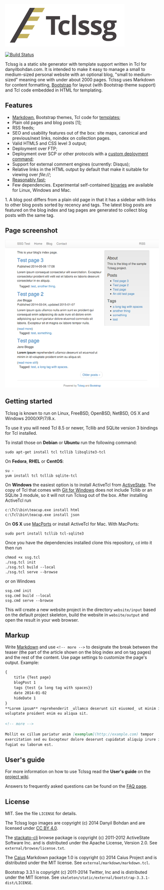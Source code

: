 ![Tclssg](./logo/tclssg-logo-text-small.png)

[![Build Status](https://travis-ci.org/tclssg/tclssg.svg)](https://travis-ci.org/tclssg/tclssg)

Tclssg is a static site generator with template support written in Tcl for danyilbohdan.com. It is intended to make it easy to manage a small to medium-sized personal website with an optional blog, "small to medium-sized" meaning one with under about 2000 pages. Tclssg uses Markdown for content formatting, [Bootstrap](http://getbootstrap.com/) for layout (with Bootstrap theme support) and Tcl code embedded in HTML for templating.

Features
--------

* [Markdown](#markup), Bootstrap themes, Tcl code for [templates](https://github.com/tclssg/tclssg/wiki/Templating);
* Plain old pages and blog posts [1];
* RSS feeds;
* SEO and usability features out of the box: site maps, canonical and previous/next links, noindex on collection pages.
* Valid HTML5 and CSS level 3 output;
* Deployment over FTP;
* Deployment over SCP or other protocols with a [custom deployment command](https://github.com/tclssg/tclssg/wiki/Using-deployCustom);
* Support for external comment engines (currently: Disqus);
* Relative links in the HTML output by default that make it suitable for viewing over *file://*;
* [Reasonably fast](https://github.com/tclssg/tclssg/wiki/Benchmarks);
* Few dependencies. Experimental self-contained [binaries](https://github.com/tclssg/tclssg/wiki/Binaries) are available for Linux, Windows and Mac.

1\. A blog post differs from a plain old page in that it has a sidebar with links to other blog posts sorted by recency and tags. The latest blog posts are featured on the blog index and tag pages are generated to collect blog posts with the same tag.

Page screenshot
---------------
![A test page generated by Tclssg](screenshot.png)

Getting started
---------------

Tclssg is known to run on Linux, FreeBSD, OpenBSD, NetBSD, OS X and Windows 2000/XP/7/8.x.

To use it you will need Tcl 8.5 or newer, Tcllib and SQLite version 3 bindings for Tcl installed.

To install those on **Debian** or **Ubuntu** run the following command:

    sudo apt-get install tcl tcllib libsqlite3-tcl

On **Fedora**, **RHEL** or **CentOS**:

    su -
    yum install tcl tcllib sqlite-tcl

On **Windows** the easiest option is to install ActiveTcl from [ActiveState](http://activestate.com/). The copy of Tcl that comes with [Git for Windows](http://msysgit.github.io/) does not include Tcllib or an SQLite 3 module, so it will not run Tclssg out of the box. After installing ActiveTcl run

    c:\Tcl\bin\teacup.exe install html
    c:\Tcl\bin\teacup.exe install json

On **OS X** use [MacPorts](https://www.macports.org/) or install ActiveTcl for Mac. With MacPorts:

    sudo port install tcllib tcl-sqlite3

Once you have the dependencies installed clone this repository, `cd` into it then run

    chmod +x ssg.tcl
    ./ssg.tcl init
    ./ssg.tcl build --local
    ./ssg.tcl serve --browse

or on Windows

    ssg.cmd init
    ssg.cmd build --local
    ssg.cmd serve --browse

This will create a new website project in the directory `website/input` based on the default project skeleton, build the website in `website/output` and open the result in your web browser.

Markup
------

Write [Markdown](http://daringfireball.net/projects/markdown/syntax) and use `<!-- more -->` to designate the break between the teaser (the part of the article shown on the blog index and on tag pages) and the rest of the content. Use page settings to customize the page's output. Example:

```markdown
{
    title {Test page}
    blogPost 1
    tags {test {a long tag with spaces}}
    date 2014-01-02
    hideDate 1
}
**Lorem ipsum** reprehenderit _ullamco deserunt sit eiusmod_ ut minim in id
voluptate proident enim eu aliqua sit.

<!-- more -->

Mollit ex cillum pariatur anim [exemplum](http://example.com) tempor
exercitation sed eu Excepteur dolore deserunt cupidatat aliquip irure in
fugiat eu laborum est.
```

User's guide
------------

For more information on how to use Tclssg read the **User's guide** on the [project wiki](https://github.com/tclssg/tclssg/wiki).

Answers to frequently asked questions can be found on the [FAQ page](https://github.com/tclssg/tclssg/wiki/FAQ).

License
-------

MIT. See the file `LICENSE` for details.

The Tclssg logo images are copyright (c) 2014 Danyil Bohdan and are licensed under [CC BY 4.0](https://creativecommons.org/licenses/by/4.0/).

The [stackato-cli](https://github.com/ActiveState/stackato-cli) browse package is copyright (c) 2011-2012 ActiveState Software Inc. and is distributed under the Apache License, Version 2.0. See `external/browse/license.txt`.

The [Caius](https://github.com/tobijk/caius) Markdown package 1.0 is copyright (c) 2014 Caius Project and is distributed under the MIT license. See `external/markdown/markdown.tcl`.

Bootstrap 3.3.1 is copyright (c) 2011-2014 Twitter, Inc and is distributed under the MIT license. See `skeleton/static/external/bootstrap-3.3.1-dist/LICENSE`.
